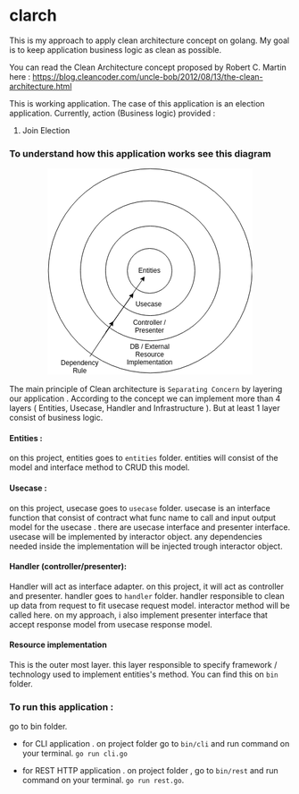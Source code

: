 # clarch
This is my approach to apply clean architecture concept on golang.
My goal is to keep application business logic as clean as possible.

You can read the Clean Architecture concept proposed by Robert C. Martin here : 
https://blog.cleancoder.com/uncle-bob/2012/08/13/the-clean-architecture.html

This is working application.
The case of this application is an election application.
Currently, action (Business logic) provided :
1. Join Election 

### To understand how this application works see this diagram
<p align="center">
  <img src="https://github.com/leemov/clarch/blob/master/files/Clean%20Arch%20Diagram.png">
</p>

The main principle of Clean architecture is `Separating Concern` by layering our application .
According to the concept we can implement more than 4 layers ( Entities, Usecase, Handler and Infrastructure ).
But at least 1 layer consist of business logic.

#### Entities : 
on this project, entities goes to `entities` folder.
entities will consist of the model and interface method to CRUD this model.

#### Usecase : 
on this project, usecase goes to `usecase` folder.
usecase is an interface function that consist of contract what func name to call and input output model for the usecase .
there are usecase interface and presenter interface.
usecase will be implemented by interactor object.
any dependencies needed inside the implementation will be injected trough interactor object.

#### Handler (controller/presenter): 
Handler will act as interface adapter.
on this project, it will act as controller and presenter.
handler goes to `handler` folder.
handler responsible to clean up data from request to fit usecase request model. 
interactor method will be called here.
on my approach, i also implement presenter interface that accept response model from usecase response model.

#### Resource implementation
This is the outer most layer.
this layer responsible to specify framework / technology used to implement entities's method.
You can find this on `bin` folder.

### To run this application : 
go to bin folder.
- for CLI application .
on project folder go to `bin/cli` and run command on your terminal.
`go run cli.go`

- for REST HTTP application .
on project folder , go to `bin/rest` and run command on your terminal.
`go run rest.go`.
